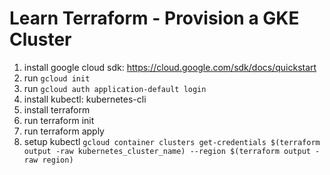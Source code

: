 # Learn Terraform - Provision a GKE Cluster

1. install google cloud sdk: https://cloud.google.com/sdk/docs/quickstart
2. run `gcloud init`
3. run `gcloud auth application-default login` 
3. install kubectl: kubernetes-cli
4. install terraform
5. run terraform init
6. run terraform apply
7. setup kubectl `gcloud container clusters get-credentials $(terraform output -raw kubernetes_cluster_name) --region $(terraform output -raw region)`